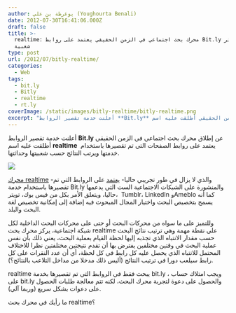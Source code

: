 ```yaml
---
author: يوغرطة بن علي (Youghourta Benali)
date: 2012-07-30T16:41:06.000Z
draft: false
title: >-
  realtime: محرك بحث اجتماعي في الزمن الحقيقي يعتمد على روابط Bit.ly الأكثر
  شعبية  
type: post
url: /2012/07/bitly-realtime/
categories:
  - Web
tags:
  - bit.ly
  - Bitly
  - realtime
  - rt.ly
coverImage: /static/images/bitly-realtime/bitly-realtime.png
excerpt: "أعلنت خدمة تقصير الروابط **Bit.ly** عن إطلاق محرك بحث اجتماعي في الزمن الحقيقي أطلقت عليه اسم **realtime** \_يعتمد على روابط الصفحات التي تم تقصيرها باستخدام خدمتها ويرتب النتائج حسب شعبيتها وحداثتها.\n\n\n\n[محرك realtime](http://rt.ly/) -والذي لا يزال في طور تجريبي حاليا- [يعتمد](http://blog.bitly.com/post/28157667321/from-bitly-labs-say-hello-to-realtime)"
---
```

أعلنت خدمة تقصير الروابط **Bit.ly** عن إطلاق محرك بحث اجتماعي في الزمن الحقيقي أطلقت عليه اسم **realtime**  يعتمد على روابط الصفحات التي تم تقصيرها باستخدام خدمتها ويرتب النتائج حسب شعبيتها وحداثتها.

![](/static/images/bitly-realtime/bitly-realtime.png)

[محرك realtime](http://rt.ly/) -والذي لا يزال في طور تجريبي حاليا- [يعتمد](http://blog.bitly.com/post/28157667321/from-bitly-labs-say-hello-to-realtime) على الروابط التي تم تقصيرها باستخدام خدمة Bit.ly والمنشورة على الشبكات الاجتماعية الست التي يدعمها حاليا، ويتعلق الأمر بكل من فيس بوك، تويتر،  Tumblr، LinkedIn وAmeblo كما أنه يسمح بتخصيص البحث واختيار المجال المبحوث فيه إضافة إلى إمكانية تخصيص لغة البحث والبلد.

وللتميز على ما سواه من محركات البحث أو حتى على محركات البحث الداخلية لكل شبكة اجتماعية، يركز محرك بحث realtime على نقطة مهمة وهي ترتيب نتائج البحث حسب مقدار الانتباه الذي تجذبه إليها لحظة القيام بعملية البحث، يعني ذلك بأن نفس عملية البحث في وقتين مختلفين يفترض بها أن تقدم نتيجتين مختلفتين نظرا للاختلاف المحتمل للانتباه الذي يحصل عليه كل رابط في كل لحظة، أي أن عدد النقرات على كل رابط سيلعب دورا في ترتيب النتائج (أليس ذلك مدخلا من مداخل التلاعب بالنتائج؟).

realtime يبحث فقط في الروابط التي تم تقصيرها بخدمة bit.ly ، ويجب امتلاك حساب على bit.ly والحصول على دعوة لتجربة محرك البحث، لكنه تتم معالجة طلبات الحصول على دعوات بشكل سريع (وربما آلي).

ما رأيك في محرك بحث realtime؟
